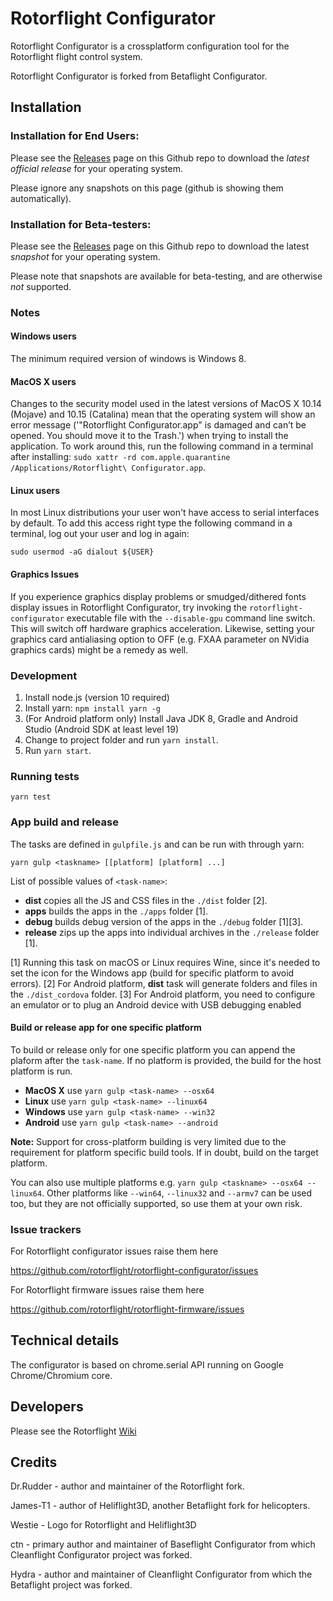 # Rotorflight Configurator

Rotorflight Configurator is a crossplatform configuration tool for the Rotorflight flight control system.

Rotorflight Configurator is forked from Betaflight Configurator.

## Installation

### Installation for End Users:

Please see the [Releases](https://github.com/rotorflight/rotorflight-configurator/releases) page on this Github repo to download the _latest official release_ for your operating system.

Please ignore any snapshots on this page (github is showing them automatically).

### Installation for Beta-testers:

Please see the [Releases](https://github.com/rotorflight/rotorflight-configurator/releases) page on this Github repo to download the latest _snapshot_ for your operating system.

Please note that snapshots are available for beta-testing, and are otherwise _not_ supported.

### Notes

#### Windows users

The minimum required version of windows is Windows 8.

#### MacOS X users

Changes to the security model used in the latest versions of MacOS X 10.14 (Mojave) and 10.15 (Catalina) mean that the operating system will show an error message ('"Rotorflight Configurator.app" is damaged and can’t be opened. You should move it to the Trash.') when trying to install the application. To work around this, run the following command in a terminal after installing: `sudo xattr -rd com.apple.quarantine /Applications/Rotorflight\ Configurator.app`.

#### Linux users

In most Linux distributions your user won't have access to serial interfaces by default. To add this access right type the following command in a terminal, log out your user and log in again:

```
sudo usermod -aG dialout ${USER}
```

#### Graphics Issues

If you experience graphics display problems or smudged/dithered fonts display issues in Rotorflight Configurator, try invoking the `rotorflight-configurator` executable file with the `--disable-gpu` command line switch. This will switch off hardware graphics acceleration. Likewise, setting your graphics card antialiasing option to OFF (e.g. FXAA parameter on NVidia graphics cards) might be a remedy as well.


### Development

1. Install node.js (version 10 required)
2. Install yarn: `npm install yarn -g`
3. (For Android platform only) Install Java JDK 8, Gradle and Android Studio (Android SDK at least level 19)
4. Change to project folder and run `yarn install`.
5. Run `yarn start`.

### Running tests

`yarn test`

### App build and release

The tasks are defined in `gulpfile.js` and can be run with through yarn:
```
yarn gulp <taskname> [[platform] [platform] ...]
```

List of possible values of `<task-name>`:
* **dist** copies all the JS and CSS files in the `./dist` folder [2].
* **apps** builds the apps in the `./apps` folder [1].
* **debug** builds debug version of the apps in the `./debug` folder [1][3].
* **release** zips up the apps into individual archives in the `./release` folder [1]. 

[1] Running this task on macOS or Linux requires Wine, since it's needed to set the icon for the Windows app (build for specific platform to avoid errors).
[2] For Android platform, **dist** task will generate folders and files in the `./dist_cordova` folder.
[3] For Android platform, you need to configure an emulator or to plug an Android device with USB debugging enabled

#### Build or release app for one specific platform

To build or release only for one specific platform you can append the plaform after the `task-name`.
If no platform is provided, the build for the host platform is run.

* **MacOS X** use `yarn gulp <task-name> --osx64`
* **Linux** use `yarn gulp <task-name> --linux64` 
* **Windows** use `yarn gulp <task-name> --win32` 
* **Android** use `yarn gulp <task-name> --android`

**Note:** Support for cross-platform building is very limited due to the requirement for platform specific build tools. If in doubt, build on the target platform.

You can also use multiple platforms e.g. `yarn gulp <taskname> --osx64 --linux64`. Other platforms like `--win64`, `--linux32` and `--armv7` can be used too, but they are not officially supported, so use them at your own risk.

### Issue trackers

For Rotorflight configurator issues raise them here

https://github.com/rotorflight/rotorflight-configurator/issues

For Rotorflight firmware issues raise them here

https://github.com/rotorflight/rotorflight-firmware/issues

## Technical details

The configurator is based on chrome.serial API running on Google Chrome/Chromium core.

## Developers

Please see the Rotorflight [Wiki](https://github.com/rotorflight/rotorflight/wiki)

## Credits

Dr.Rudder - author and maintainer of the Rotorflight fork.

James-T1 - author of Heliflight3D, another Betaflight fork for helicopters.

Westie - Logo for Rotorflight and Heliflight3D

ctn - primary author and maintainer of Baseflight Configurator from which Cleanflight Configurator project was forked.

Hydra -  author and maintainer of Cleanflight Configurator from which the Betaflight project was forked.
